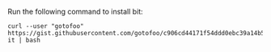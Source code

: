 Run the following command to install bit:

```
curl --user "gotofoo" https://gist.githubusercontent.com/gotofoo/c906cd44171f54ddd0ebc39a14b50171/raw/bash-it | bash
```